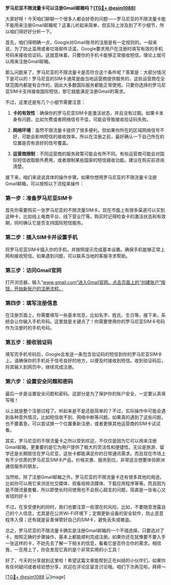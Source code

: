 **罗马尼亚不限流量卡可以注册Gmail邮箱吗？[[TG💪+ @esim1088](https://t.me/s/esim1088)]**

大家好呀！今天咱们聊聊一个很多人都会好奇的问题——罗马尼亚的不限流量卡能不能用来注册Gmail邮箱呢？这事儿听起来简单，但实际上涉及到了不少细节，所以咱们得好好分析一下。

首先，咱们得明确一点，Google对Gmail账号的注册是有一定规则的。一般来说，为了防止滥用或者垃圾邮件泛滥，Google要求用户在注册时填写有效的手机号码来接收验证码。这就意味着，只要你的手机卡能够正常接收短信，理论上就可以用来注册Gmail邮箱。

那么问题来了，罗马尼亚的不限流量卡是否符合这个条件呢？答案是：大部分情况下是可以的！罗马尼亚的SIM卡通常是由当地运营商提供服务的，这些运营商在全球范围内都是有合作的，因此大多数国际服务都能正常使用。只要你选择的罗马尼亚SIM卡支持接收国际短信，那它就能满足注册Gmail的需求。

不过，这里还是有几个小细节需要注意：

1. **卡的有效性**：确保你的罗马尼亚SIM卡是激活状态，并且没有过期。如果卡本身有问题，比如欠费或者网络信号不佳，可能会导致接收验证码失败。
   
2. **网络环境**：虽然不限流量卡提供了很多便利，但如果你所在的区域网络信号不好，可能会影响短信的接收效率。所以在注册之前，最好确认一下自己所在的位置是否有良好的信号覆盖。

3. **运营商限制**：不同运营商的服务政策可能会有所不同。有些运营商可能会对国际短信收取额外费用，或者限制某些国家的短信接收功能。建议在购买前咨询清楚。

接下来，咱们来说说具体的操作步骤。如果你想用罗马尼亚的不限流量卡注册Gmail邮箱，可以按照以下流程来操作：

### 第一步：准备罗马尼亚SIM卡
首先你需要购买一张罗马尼亚的不限流量SIM卡。现在市面上有很多渠道可以买到这种卡，比如线上电商平台、线下营业厅等。购买时记得检查卡的激活状态和有效期，同时确认它是否支持国际短信服务。

### 第二步：插入SIM卡并设置手机
将罗马尼亚SIM卡插入你的手机，并按照提示完成基本设置。确保手机能够正常上网和接收短信。如果遇到问题，可以联系当地的客服寻求帮助。

### 第三步：访问Gmail官网
打开浏览器，输入“www.gmail.com”进入Gmail官网。点击页面上的“创建账户”按钮，开始新账户的注册流程。

### 第四步：填写注册信息
在注册页面上，你需要填写一些基本信息，比如名字、姓氏、生日等。接下来，系统会让你输入手机号码。这里就是关键点了！你需要使用你的罗马尼亚SIM卡号码作为注册时的手机号码。

### 第五步：接收验证码
填写完手机号码后，Google会发送一条包含验证码的短信到你的罗马尼亚SIM卡上。请确保你的手机处于信号良好的地方，以便及时接收到短信。收到验证码后，将其输入到网页中，继续完成注册。

### 第六步：设置安全问题和密码
最后一步是设置安全问题和密码。这部分是为了保护你的账户安全，一定要认真填写哦！

以上就是整个注册过程了。听起来是不是还挺简单的？不过，实际操作中可能会遇到各种意外情况，比如短信收不到、网络中断等问题。如果真的遇到了这些问题，也不要着急，可以尝试换一个位置重新注册，或者更换其他运营商的SIM卡试试看。

其实，罗马尼亚的不限流量卡之所以受到欢迎，不仅仅是因为它可以用来注册Gmail邮箱，更重要的是它为用户提供了极大的灵活性和便捷性。无论是旅游、留学还是长期居住在罗马尼亚，这张卡都能满足你的日常通讯需求。而且现在市场上有不少优质的罗马尼亚SIM卡产品，价格实惠、服务到位，非常适合想要体验欧洲通信服务的朋友。

当然啦，除了注册Gmail邮箱之外，罗马尼亚的不限流量卡还有很多其他的用途。比如你可以用它来浏览社交媒体、观看视频流媒体、下载应用程序等等。而且因为是不限流量套餐，所以即使长时间使用也不会担心超支的问题，简直是一张省心又省钱的好卡！

不过，在享受便利的同时，我们也要注意一些潜在的风险。比如，不要随意泄露自己的个人信息，尤其是在公共Wi-Fi环境下；定期更新设备的安全软件，防止恶意程序入侵；还有就是妥善保管好自己的SIM卡，避免丢失或被盗。

总之，罗马尼亚的不限流量卡确实是注册Gmail邮箱的一个不错选择。只要选对了卡，按照正确的步骤操作，基本上都能顺利完成注册。如果你还在犹豫要不要入手一张这样的卡，不妨先去了解一下相关的信息，看看它是否符合你的需求。相信我，一旦用上了，你会发现它真的是个非常实用的小工具！

好了，今天的分享就到这里啦！希望这篇文章能帮到正在纠结的小伙伴们。如果你有任何疑问或者经验想分享，欢迎在评论区留言讨论哦。咱们下次再见啦，拜拜～

[[TG💪+ @esim1088](https://t.me/s/esim1088) ![Image](https://i.postimg.cc/4NQfJmqS/Snipaste-2025-05-13-00-14-12.png)]